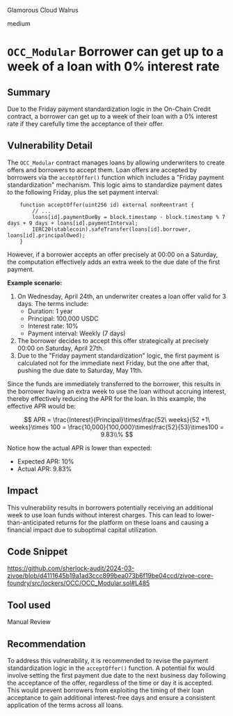 Glamorous Cloud Walrus

medium

# `OCC_Modular` Borrower can get up to a week of a loan with 0% interest rate

## Summary

Due to the Friday payment standardization logic in the On-Chain Credit contract, a borrower can get up to a week of their loan with a 0% interest rate if they carefully time the acceptance of their offer.

## Vulnerability Detail

The `OCC_Modular` contract manages loans by allowing underwriters to create offers and borrowers to accept them. Loan offers are accepted by borrowers via the `acceptOffer()` function which includes a "Friday payment standardization" mechanism. This logic aims to standardize payment dates to the following Friday, plus the set payment interval:

```sol
    function acceptOffer(uint256 id) external nonReentrant {
        // ...
        loans[id].paymentDueBy = block.timestamp - block.timestamp % 7 days + 9 days + loans[id].paymentInterval;
        IERC20(stablecoin).safeTransfer(loans[id].borrower, loans[id].principalOwed);
    }
```

However, if a borrower accepts an offer precisely at 00:00 on a Saturday, the computation effectively adds an extra week to the due date of the first payment.

**Example scenario:**

1. On Wednesday, April 24th, an underwriter creates a loan offer valid for 3 days. The terms include:
	- Duration: 1 year
	- Principal: 100,000 USDC
	- Interest rate: 10%
	- Payment interval: Weekly (7 days)
2. The borrower decides to accept this offer strategically at precisely 00:00 on Saturday, April 27th.
3. Due to the "Friday payment standardization" logic, the first payment is calculated not for the immediate next Friday, but the one after that, pushing the due date to Saturday, May 11th.

Since the funds are immediately transferred to the borrower, this results in the borrower having an extra week to use the loan without accruing interest, thereby effectively reducing the APR  for the loan. In this example, the effective APR would be:

$$
APR = \frac{Interest}{Principal}\times\frac{52\ weeks}{52 +1\ weeks}\times 100 = \frac{10,000}{100,000}\times\frac{52}{53}\times100 = 9.83\\%
$$

Notice how the actual APR is lower than expected:

- Expected APR: 10%
- Actual APR: 9.83%

## Impact

This vulnerability results in borrowers potentially receiving an additional week to use loan funds without interest charges. This can lead to lower-than-anticipated returns for the platform on these loans and causing a financial impact due to suboptimal capital utilization.

## Code Snippet

https://github.com/sherlock-audit/2024-03-zivoe/blob/d4111645b19a1ad3ccc899bea073b6f19be04ccd/zivoe-core-foundry/src/lockers/OCC/OCC_Modular.sol#L485

## Tool used

Manual Review

## Recommendation

To address this vulnerability, it is recommended to revise the payment standardization logic in the `acceptOffer()` function. A potential fix would involve setting the first payment due date to the next business day following the acceptance of the offer, regardless of the time or day it is accepted. This would prevent borrowers from exploiting the timing of their loan acceptance to gain additional interest-free days and ensure a consistent application of the terms across all loans.
